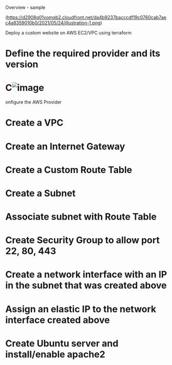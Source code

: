 Overview - sample

(https://d2908q01vomqb2.cloudfront.net/da4b9237bacccdf19c0760cab7aec4a8359010b0/2021/05/24/illustration-1.png)




Deploy a custom website on AWS EC2/VPC using terraform

# Define the required provider and its version

# C![image](https://github.com/litocs25/first-terraform/assets/113814098/493f2c2a-5856-4ea4-8b54-f441cfddef17)
onfigure the AWS Provider

# Create a VPC

# Create an Internet Gateway

# Create a Custom Route Table

# Create a Subnet

# Associate subnet with Route Table

# Create Security Group to allow port 22, 80, 443

# Create a network interface with an IP in the subnet that was created above

# Assign an elastic IP to the network interface created above

# Create Ubuntu server and install/enable apache2




